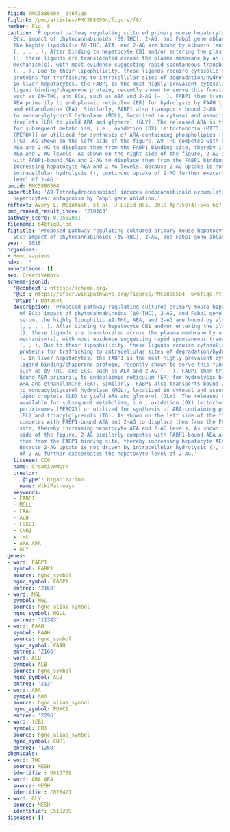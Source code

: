 ```yaml
---
figid: PMC5880504__646fig8
figlink: /pmc/articles/PMC5880504/figure/f8/
number: Fig. 8
caption: 'Proposed pathway regulating cultured primary mouse hepatocyte levels of
  ECs: impact of phytocannabinoids (Δ9-THC), 2-AG, and Fabp1 gene ablation. In serum,
  the highly lipophilic Δ9-THC, AEA, and 2-AG are bound by albumin (and lipoproteins)
  (, , , , ). After binding to hepatocyte CB1 and/or entering the plasma membrane
  (), these ligands are translocated across the plasma membrane by an as yet unknown
  mechanism(s), with most evidence suggesting rapid spontaneous transbilayer migration
  (, , ). Due to their lipophilicity, these ligands require cytosolic binding/chaperone
  proteins for trafficking to intracellular sites of degradation/hydrolysis (, , ).
  In liver hepatocytes, the FABP1 is the most highly prevalent cytosolic lipophilic
  ligand binding/chaperone protein, recently shown to serve this function for phytocannabinoids,
  such as Δ9-THC, and ECs, such as AEA and 2-AG (–, ). FABP1 then transports the bound
  AEA primarily to endoplasmic reticulum (ER) for hydrolysis by FAAH to yield ARA
  and ethanolamine (EA). Similarly, FABP1 also transports bound 2-AG for targeting
  to monoacylglycerol hydrolase (MGL), localized in cytosol and associated with lipid
  droplets (LD) to yield ARA and glycerol (GLY). The released ARA is then available
  for subsequent metabolism, i.e., oxidation (OX) [mitochondria (MITO), peroxisomes
  (PEROX)] or utilized for synthesis of ARA-containing phospholipids (PL) and triacylglycerols
  (TG). As shown on the left side of the figure, Δ9-THC competes with FABP1-bound
  AEA and 2-AG to displace them from the FABP1 binding site, thereby increasing hepatocyte
  AEA and 2-AG levels. As shown on the right side of the figure, 2-AG similarly competes
  with FABP1-bound AEA and 2-AG to displace them from the FABP1 binding site, thereby
  increasing hepatocyte AEA and 2-AG levels. Because 2-AG uptake is not driven by
  intracellular hydrolysis (), continued uptake of 2-AG further exacerbates the hepatocyte
  level of 2-AG.'
pmcid: PMC5880504
papertitle: 'Δ9-Tetrahydrocannabinol induces endocannabinoid accumulation in mouse
  hepatocytes: antagonism by Fabp1 gene ablation.'
reftext: Avery L. McIntosh, et al. J Lipid Res. 2018 Apr;59(4):646-657.
pmc_ranked_result_index: '210163'
pathway_score: 0.9582031
filename: 646fig8.jpg
figtitle: 'Proposed pathway regulating cultured primary mouse hepatocyte levels of
  ECs: impact of phytocannabinoids (Δ9-THC), 2-AG, and Fabp1 gene ablation'
year: '2018'
organisms:
- Homo sapiens
ndex: ''
annotations: []
seo: CreativeWork
schema-jsonld:
  '@context': https://schema.org/
  '@id': https://pfocr.wikipathways.org/figures/PMC5880504__646fig8.html
  '@type': Dataset
  description: 'Proposed pathway regulating cultured primary mouse hepatocyte levels
    of ECs: impact of phytocannabinoids (Δ9-THC), 2-AG, and Fabp1 gene ablation. In
    serum, the highly lipophilic Δ9-THC, AEA, and 2-AG are bound by albumin (and lipoproteins)
    (, , , , ). After binding to hepatocyte CB1 and/or entering the plasma membrane
    (), these ligands are translocated across the plasma membrane by an as yet unknown
    mechanism(s), with most evidence suggesting rapid spontaneous transbilayer migration
    (, , ). Due to their lipophilicity, these ligands require cytosolic binding/chaperone
    proteins for trafficking to intracellular sites of degradation/hydrolysis (, ,
    ). In liver hepatocytes, the FABP1 is the most highly prevalent cytosolic lipophilic
    ligand binding/chaperone protein, recently shown to serve this function for phytocannabinoids,
    such as Δ9-THC, and ECs, such as AEA and 2-AG (–, ). FABP1 then transports the
    bound AEA primarily to endoplasmic reticulum (ER) for hydrolysis by FAAH to yield
    ARA and ethanolamine (EA). Similarly, FABP1 also transports bound 2-AG for targeting
    to monoacylglycerol hydrolase (MGL), localized in cytosol and associated with
    lipid droplets (LD) to yield ARA and glycerol (GLY). The released ARA is then
    available for subsequent metabolism, i.e., oxidation (OX) [mitochondria (MITO),
    peroxisomes (PEROX)] or utilized for synthesis of ARA-containing phospholipids
    (PL) and triacylglycerols (TG). As shown on the left side of the figure, Δ9-THC
    competes with FABP1-bound AEA and 2-AG to displace them from the FABP1 binding
    site, thereby increasing hepatocyte AEA and 2-AG levels. As shown on the right
    side of the figure, 2-AG similarly competes with FABP1-bound AEA and 2-AG to displace
    them from the FABP1 binding site, thereby increasing hepatocyte AEA and 2-AG levels.
    Because 2-AG uptake is not driven by intracellular hydrolysis (), continued uptake
    of 2-AG further exacerbates the hepatocyte level of 2-AG.'
  license: CC0
  name: CreativeWork
  creator:
    '@type': Organization
    name: WikiPathways
  keywords:
  - FABP1
  - MGLL
  - FAAH
  - ALB
  - FOXC1
  - CNR1
  - THC
  - ARA ARA
  - GLY
genes:
- word: FABP1
  symbol: FABP1
  source: hgnc_symbol
  hgnc_symbol: FABP1
  entrez: '2168'
- word: MGL
  symbol: MGL
  source: hgnc_alias_symbol
  hgnc_symbol: MGLL
  entrez: '11343'
- word: FAAH
  symbol: FAAH
  source: hgnc_symbol
  hgnc_symbol: FAAH
  entrez: '2166'
- word: ALB
  symbol: ALB
  source: hgnc_symbol
  hgnc_symbol: ALB
  entrez: '213'
- word: ARA
  symbol: ARA
  source: hgnc_alias_symbol
  hgnc_symbol: FOXC1
  entrez: '2296'
- word: (CB1
  symbol: CB1
  source: hgnc_alias_symbol
  hgnc_symbol: CNR1
  entrez: '1268'
chemicals:
- word: THC
  source: MESH
  identifier: D013759
- word: ARA ARA
  source: MESH
  identifier: C028421
- word: GLY
  source: MESH
  identifier: C518289
diseases: []
---
```

